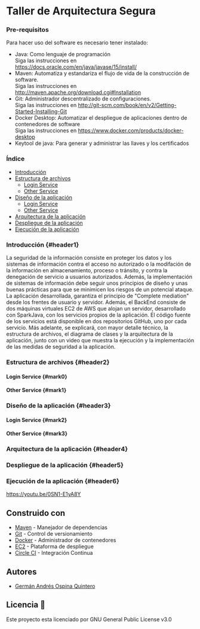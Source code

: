 # Taller de Arquitectura Segura
### Pre-requisitos
Para hacer uso del software es necesario tener instalado:
* Java: Como lenguaje de programación                                      
    Siga las instrucciones en https://docs.oracle.com/en/java/javase/15/install/
* Maven: Automatiza y estandariza el flujo de vida de la construcción de software.                 
    Siga las instrucciones en http://maven.apache.org/download.cgi#Installation
* Git: Administrador descentralizado de configuraciones.                     
    Siga las instrucciones en http://git-scm.com/book/en/v2/Getting-Started-Installing-Git
* Docker Desktop: Automatizar el despliegue de aplicaciones dentro de contenedores de software                                   
    Siga las instrucciones en https://www.docker.com/products/docker-desktop
* Keytool de java: Para generar y administrar las llaves y los certificados

### Índice
* [Introducción](#header1) 
* [Estructura de archivos](#header2)
    * [Login Service](#mark0)
    * [Other Service](#mark1)
* [Diseño de la aplicación](#header3) 
    * [Login Service](#mark2)
    * [Other Service](#mark3)
* [Arquitectura de la aplicación](#header4) 
* [Despliegue de la aplicación](#header5)
* [Ejecución de la aplicación](#header6)

### Introducción {#header1}
La seguridad de la información consiste en proteger los datos y los sistemas de información contra el acceso no autorizado o la modifación de la información en almacenamiento, 
proceso o tránsito, y contra la denegación de servicio a usuarios autorizados. Además, la implementación de sistemas de información debe seguir unos principios de diseño y unas
buenas prácticas para que se minimicen los riesgos de un potencial ataque.                                          
La aplicación desarrollada, garantiza el principio de "Complete mediation" desde los frentes de usuario y servidor. Además, el BackEnd consiste de dos máquinas virtuales EC2 de AWS que alojan un servidor, desarrollado con SparkJava, con los servicios propios de la aplicación. El código fuente de los servicios está disponible en dos repositorios GitHub, uno por cada servicio. Más adelante, se explicará, con mayor detalle técnico, la estructura de archivos, el diagrama de clases y la arquitectura de la aplicación, junto con un
video que muestra la ejecución y la implementación de las medidas de seguridad a la aplicación. 

### Estructura de archivos {#header2}

#### Login Service {#mark0}
 
#### Other Service {#mark1}

### Diseño de la aplicación {#header3}

#### Login Service {#mark2}

#### Other Service {#mark3}

### Arquitectura de la aplicación {#header4}

### Despliegue de la aplicación {#header5}

### Ejecución de la aplicación {#header6}
https://youtu.be/0SN1-E1yA8Y

## Construido con 
* [Maven](https://maven.apache.org/) - Manejador de dependencias
* [Git](https://github.com/) - Control de versionamiento
* [Docker](https://www.docker.com/) - Administrador de contenedores 
* [EC2](https://aws.amazon.com/es/ec2/) - Plataforma de despliegue
* [Circle CI]() - Integración Continua

## Autores 
* [Germán Andrés Ospina Quintero](https://github.com/germanAOQ)

## Licencia 📄
Este proyecto esta licenciado por GNU General Public License v3.0

